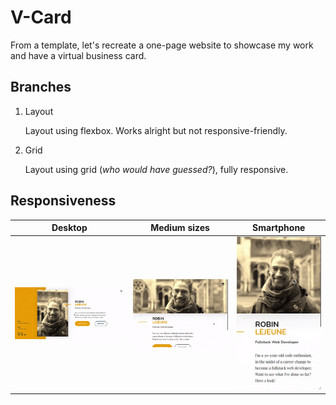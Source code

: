 # V-Card

From a template, let's recreate a one-page website to showcase my work and have a virtual business card.

## Branches

1. Layout

    Layout using flexbox. Works alright but not responsive-friendly.

2. Grid

    Layout using grid (*who would have guessed?*), fully responsive.

## Responsiveness

**Desktop** | **Medium sizes** | **Smartphone**
:---: | :---: | :---:
![Desktop](v-card-desktop.gif) | ![Medium sizes](v-card-medium.gif) | ![Smartphone size](v-card-smartphone.gif)